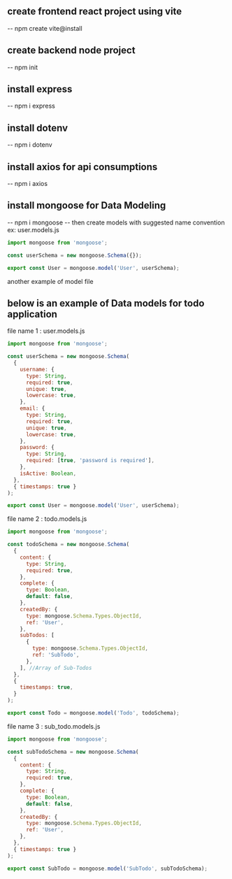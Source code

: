 ## create frontend react project using vite
-- npm create vite@install

## create backend node project
-- npm init

## install express 
-- npm i express

## install dotenv 
-- npm i dotenv

## install axios for api consumptions
-- npm i axios

## install mongoose for Data Modeling
-- npm i mongoose
-- then create models with suggested name convention ex: user.models.js

```javascript
import mongoose from 'mongoose';

const userSchema = new mongoose.Schema({});

export const User = mongoose.model('User', userSchema);
```

another example of model file



## below is an example of Data models for todo application

file name 1 : user.models.js
```javascript
import mongoose from 'mongoose';

const userSchema = new mongoose.Schema(
  {
    username: {
      type: String,
      required: true,
      unique: true,
      lowercase: true,
    },
    email: {
      type: String,
      required: true,
      unique: true,
      lowercase: true,
    },
    password: {
      type: String,
      required: [true, 'password is required'],
    },
    isActive: Boolean,
  },
  { timestamps: true }
);

export const User = mongoose.model('User', userSchema);
```

file name 2 : todo.models.js
```javascript
import mongoose from 'mongoose';

const todoSchema = new mongoose.Schema(
  {
    content: {
      type: String,
      required: true,
    },
    complete: {
      type: Boolean,
      default: false,
    },
    createdBy: {
      type: mongoose.Schema.Types.ObjectId,
      ref: 'User',
    },
    subTodos: [
      {
        type: mongoose.Schema.Types.ObjectId,
        ref: 'SubTodo',
      },
    ], //Array of Sub-Todos
  },
  {
    timestamps: true,
  }
);

export const Todo = mongoose.model('Todo', todoSchema);
```

file name 3 : sub_todo.models.js
```javascript
import mongoose from 'mongoose';

const subTodoSchema = new mongoose.Schema(
  {
    content: {
      type: String,
      required: true,
    },
    complete: {
      type: Boolean,
      default: false,
    },
    createdBy: {
      type: mongoose.Schema.Types.ObjectId,
      ref: 'User',
    },
  },
  { timestamps: true }
);

export const SubTodo = mongoose.model('SubTodo', subTodoSchema);
```